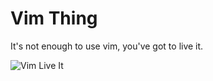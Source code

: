 Vim Thing
===========

It's not enough to use vim, you've got to live it.

![Vim Live It](http://tylercipriani-files.s3.amazonaws.com/vim_thing.png)
